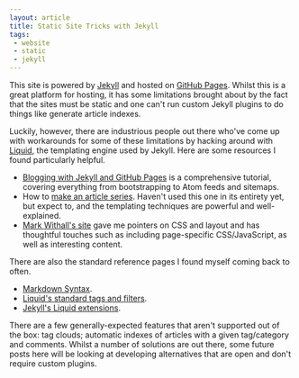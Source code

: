 ```yaml
---
layout: article
title: Static Site Tricks with Jekyll
tags:
 - website
 - static
 - jekyll
---
```

This site is powered by [Jekyll](http://jekyllrb.com) and hosted on [GitHub Pages](http://pages.github.com).  Whilst this is a great platform for hosting, it has some limitations brought about by the fact that the sites must be static and one can't run custom Jekyll plugins to do things like generate article indexes.

Luckily, however, there are industrious people out there who've come up with workarounds for some of these limitations by hacking around with [Liquid](http://liquidmarkup.org), the templating engine used by Jekyll.  Here are some resources I found particularly helpful.

 * [Blogging with Jekyll and GitHub Pages](http://brianscaturro.com/2012/06/12/blog-with-jekyll-and-github.html) is a comprehensive tutorial, covering everything from bootstrapping to Atom feeds and sitemaps.
 * How to [make an article series](http://realjenius.com/2012/11/03/jekyll-series-list/). Haven't used this one in its entirety yet, but expect to, and the templating techniques are powerful and well-explained.
 * [Mark Withall's site](http://www.markwithall.com/) gave me pointers on CSS and layout and has thoughtful touches such as including page-specific CSS/JavaScript, as well as interesting content.

There are also the standard reference pages I found myself coming back to often.

 * [Markdown Syntax](http://daringfireball.net/projects/markdown/syntax).
 * [Liquid's standard tags and filters](https://github.com/shopify/liquid/wiki/liquid-for-designers).
 * [Jekyll's Liquid extensions](https://github.com/mojombo/jekyll/wiki/Liquid-Extensions).

There are a few generally-expected features that aren't supported out of the box: tag clouds; automatic indexes of articles with a given tag/category and comments.  Whilst a number of solutions are out there, some future posts here will be looking at developing alternatives that are open and don't require custom plugins.
